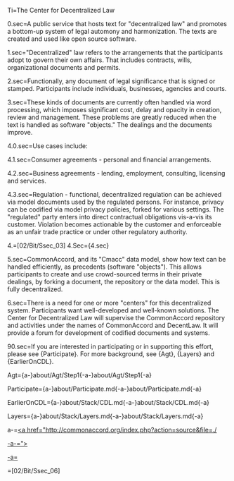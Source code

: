 Ti=The Center for Decentralized Law


0.sec=A public service that hosts text for "decentralized law" and promotes a bottom-up system of legal automony and harmonization.  The texts are created and used like open source software.

1.sec="Decentralized" law refers to the arrangements that the participants adopt to govern their own affairs.  That includes contracts, wills, organizational documents and permits.

2.sec=Functionally, any document of legal significance that is signed or stamped.  Participants include individuals, businesses, agencies and courts.

3.sec=These kinds of documents are currently often handled via word processing, which imposes significant cost, delay and opacity in creation, review and management.  These problems are greatly reduced when the text is handled as software "objects."  The dealings and the documents improve.

4.0.sec=Use cases include:

4.1.sec=Consumer agreements - personal and financial arrangements.

4.2.sec=Business agreements - lending, employment, consulting, licensing and services.

4.3.sec=Regulation - functional, decentralized regulation can be achieved via model documents used by the regulated persons.  For instance, privacy can be codified via model privacy policies, forked for various settings.  The "regulated" party enters into direct contractual obligations vis-a-vis its customer.  Violation becomes actionable by the customer and enforceable as an unfair trade practice or under other regulatory authority. 

4.=[02/Bit/Ssec_03]
4.Sec={4.sec}

5.sec=CommonAccord, and its "Cmacc" data model, show how text can be handled efficiently, as precedents (software "objects").  This allows participants to create and use crowd-sourced terms in their private dealings, by forking a document, the repository or the data model.  This is fully decentralized.

6.sec=There is a need for one or more "centers" for this decentralized system.  Participants want well-developed and well-known solutions.  The Center for Decentralized Law will supervise the CommonAccord repository and activities under the names of CommonAccord and DecentLaw.  It will provide a forum for development of codified documents and systems.

90.sec=If you are interested in participating or in supporting this effort, please see {Participate}.  For more background, see {Agt}, {Layers} and {EarlierOnCDL}.


Agt={a-}about/Agt/Step1{-a-}about/Agt/Step1{-a}

Participate={a-}about/Participate.md{-a-}about/Participate.md{-a}

EarlierOnCDL={a-}about/Stack/CDL.md{-a-}about/Stack/CDL.md{-a}

Layers={a-}about/Stack/Layers.md{-a-}about/Stack/Layers.md{-a}


a-=<u><a href="http://commonaccord.org/index.php?action=source&file=./

-a-=">

-a=</a></u>



=[02/Bit/Ssec_06]
